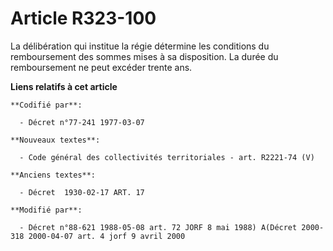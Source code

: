 # Article R323-100

La délibération qui institue la régie détermine les conditions du remboursement des sommes mises à sa disposition. La durée
du remboursement ne peut excéder trente ans.

**Liens relatifs à cet article**

	**Codifié par**:

	  - Décret n°77-241 1977-03-07

	**Nouveaux textes**:

	  - Code général des collectivités territoriales - art. R2221-74 (V)

	**Anciens textes**:

	  - Décret  1930-02-17 ART. 17

	**Modifié par**:

	  - Décret n°88-621 1988-05-08 art. 72 JORF 8 mai 1988) A(Décret 2000-318 2000-04-07 art. 4 jorf 9 avril 2000
